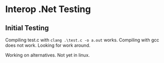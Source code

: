 # Interop .Net Testing

## Initial Testing

Compiling test.c with ```clang .\test.c -o a.out``` works.
Compiling with gcc does not work. Looking for work around.

Working on alternatives. Not yet in linux.
